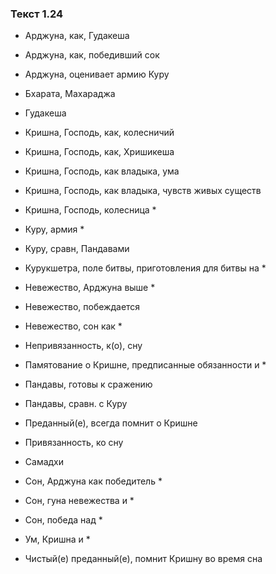 ### Текст 1.24

- Арджуна, как, Гудакеша

- Арджуна, как, победивший сок

- Арджуна, оценивает армию Куру

- Бхарата, Махараджа

- Гудакеша

- Кришна, Господь, как, колесничий

- Кришна, Господь, как, Хришикеша

- Кришна, Господь, как владыка, ума

- Кришна, Господь, как владыка, чувств живых существ

- Кришна, Господь, колесница *

- Куру, армия *

- Куру, сравн, Пандавами

- Курукшетра, поле битвы, приготовления для битвы на *

- Невежество, Арджуна выше *

- Невежество, побеждается

- Невежество, сон как *

- Непривязанность, к(о), сну

- Памятование о Кришне, предписанные обязанности и *

- Пандавы, готовы к сражению

- Пандавы, сравн. с Куру

- Преданный(е), всегда помнит о Кришне

- Привязанность, ко сну

- Самадхи

- Сон, Арджуна как победитель *

- Сон, гуна невежества и *

- Сон, победа над *

- Ум, Кришна и *

- Чистый(е) преданный(е), помнит Кришну во время сна
	
